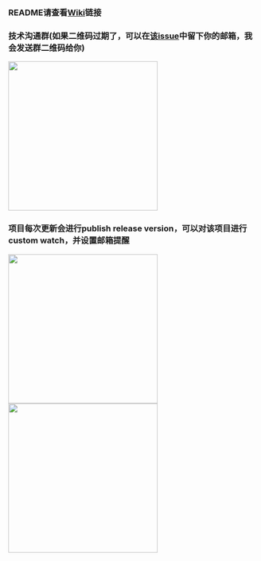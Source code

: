 ### README请查看[Wiki](https://github.com/behappy-hospital/behappy-hospital/wiki)链接
### 技术沟通群(如果二维码过期了，可以在[该issue](https://github.com/behappy-hospital/behappy-hospital/issues/7)中留下你的邮箱，我会发送群二维码给你)
<img src="https://user-images.githubusercontent.com/44340137/227771083-23c44c8e-62d6-4519-8e2c-cbc9a0a932d7.jpg" width="300px">

### 项目每次更新会进行publish release version，可以对该项目进行custom watch，并设置邮箱提醒
<a href="https://user-images.githubusercontent.com/44340137/227771679-514ca573-befe-4010-9f13-eaf2e63862f4.png">
  <img align="center" src="https://user-images.githubusercontent.com/44340137/227771679-514ca573-befe-4010-9f13-eaf2e63862f4.png" width="300px" />
</a>
<a href="https://user-images.githubusercontent.com/44340137/227771372-c07bb752-946d-45b5-897d-55b406b01111.png">
  <img align="center" src="https://user-images.githubusercontent.com/44340137/227771689-62992530-e31f-49b4-baad-8c1f142ab081.png" width="300px" />
</a>
